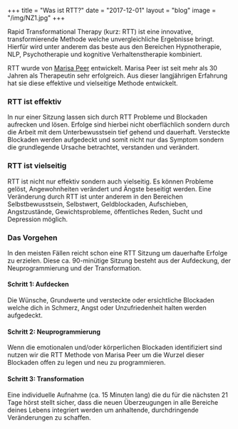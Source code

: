 +++
title = "Was ist RTT?"
date = "2017-12-01"
layout = "blog"
image = "/img/NZ1.jpg"
+++

Rapid Transformational Therapy (kurz: RTT) ist eine innovative, transformierende Methode welche unvergleichliche Ergebnisse bringt. Hierfür wird unter anderem das beste aus den Bereichen Hypnotherapie, NLP, Psychotherapie und kognitive Verhaltenstherapie kombiniert. 

RTT wurde von [Marisa Peer](https://www.marisapeer.com) entwickelt. Marisa Peer ist seit mehr als 30 Jahren als Therapeutin sehr erfolgreich. Aus dieser langjährigen Erfahrung hat sie diese effektive und vielseitige Methode entwickelt.

### RTT ist effektiv

In nur einer Sitzung lassen sich durch RTT Probleme und Blockaden aufrecken und lösen. Erfolge sind hierbei nicht oberflächlich sondern durch die Arbeit mit dem Unterbewusstsein tief gehend und dauerhaft. Versteckte Blockaden werden aufgedeckt und somit nicht nur das Symptom sondern die grundlegende Ursache betrachtet, verstanden und verändert.

### RTT ist vielseitig

RTT ist nicht nur effektiv sondern auch vielseitig. Es können Probleme gelöst, Angewohnheiten verändert und Ängste beseitigt werden. Eine Veränderung durch RTT ist unter anderem in den Bereichen Selbstbewusstsein, Selbstwert, Geldblockaden, Aufschieben, Angstzustände, Gewichtsprobleme, öffentliches Reden, Sucht und Depression möglich.


### Das Vorgehen

In den meisten Fällen reicht schon eine RTT Sitzung um dauerhafte Erfolge zu erzielen. Diese ca. 90-minütige Sitzung besteht aus der Aufdeckung, der Neuprogrammierung und der Transformation.

#### Schritt 1: Aufdecken

Die Wünsche, Grundwerte und versteckte oder ersichtliche Blockaden welche dich in Schmerz, Angst oder Unzufriedenheit halten werden aufgedeckt.

#### Schritt 2: Neuprogrammierung

Wenn die emotionalen und/oder körperlichen Blockaden identifiziert sind nutzen wir die RTT Methode von Marisa Peer um die Wurzel dieser Blockaden offen zu legen und neu zu programmieren.

#### Schritt 3: Transformation

Eine individuelle Aufnahme (ca. 15 Minuten lang) die du für die nächsten 21 Tage hörst stellt sicher, dass die neuen Überzeugungen in alle Bereiche deines Lebens integriert werden um anhaltende, durchdringende Veränderungen zu schaffen.

